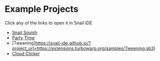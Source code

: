 # Example Projects
Click any of the links to open it in Snail IDE

 - [Snail Squish](https://snail-ide.github.io/?project_url=https://snail-ide.github.io/examples/snail-files/squish.snail)
 - [Party Time](https://snail-ide.github.io/?project_url=https://extensions.turbowarp.org/samples/Party+Time.sb3)
 - [Tweening]https://snail-ide.github.io/?project_url=https://extensions.turbowarp.org/samples/Tweening.sb3)
 - [Cloud Clicker](https://snail-ide.github.io/?project_url=https://extensions.turbowarp.org/samples/cloudclick.snail)